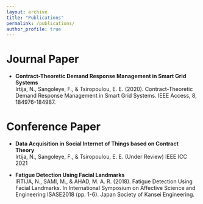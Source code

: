 ```yaml
---
layout: archive
title: "Publications"
permalink: /publications/
author_profile: true
---
```


Journal Paper
=============

- **Contract-Theoretic Demand Response Management in Smart Grid Systems**    
	Irtija, N., Sangoleye, F., & Tsiropoulou, E. E. (2020). Contract-Theoretic Demand Response Management in Smart Grid Systems. IEEE Access, 8, 184976-184987.

Conference Paper
================

- **Data Acquisition in Social Internet of Things based on Contract Theory**   
	Irtija, N., Sangoleye, F., & Tsiropoulou, E. E. (Under Review) IEEE ICC 2021

- **Fatigue Detection Using Facial Landmarks**   
	IRTIJA, N., SAMI, M., & AHAD, M. A. R. (2018). Fatigue Detection Using Facial Landmarks. In International Symposium on Affective Science and Engineering ISASE2018 (pp. 1-6). Japan Society of Kansei Engineering.
